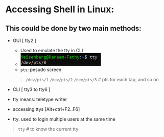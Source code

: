 # Accessing Shell in Linux:
## This could be done by two main methods:
   - GUI [ tty2 ] 
      - Used to emulate the tty in CLI 
      - ![alt text](screens/image.png)
      - ``pts``: pesudo screen 
      > ``/dev/pts/1`` 
      > ``/dev/pts/2`` 
      > ``/dev/pts/3`` # pts for each tap, and so on  
   
   - CLI [ tty3 to tty6 ] 

- tty means: teletype writer
- accessing ttys [Alt+ctrl+F2..F6]
- tty: used to login multiple users at the same time 

> ``tty`` # to know the current tty
